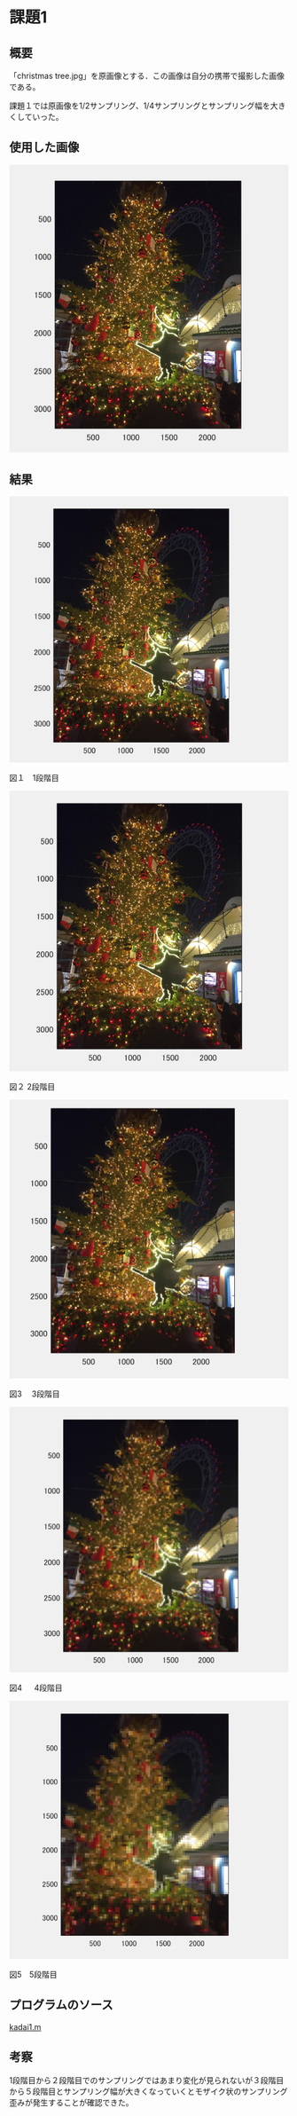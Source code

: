 課題1
====

## 概要

「christmas tree.jpg」を原画像とする．この画像は自分の携帯で撮影した画像である。

課題１では原画像を1/2サンプリング、1/4サンプリングとサンプリング幅を大きくしていった。

## 使用した画像

![Alt text](img/1-1.png "Optional title")

## 結果


![Alt text](img/1-2.png "Optional title")

図１　1段階目

![Alt text](img/1-3.png "Optional title")

図２  2段階目


![Alt text](img/1-4.png "Optional title")

図3　 3段階目

![Alt text](img/1-5.png "Optional title")

図4 　 4段階目

![Alt text](img/1-6.png "Optional title")

図5　5段階目





## プログラムのソース

[kadai1.m](https://github.com/Minami0o0/image_processing/blob/master/lecture_image_processing-master/kadai1.m)



## 考察
1段階目から２段階目でのサンプリングではあまり変化が見られないが３段階目から５段階目とサンプリング幅が大きくなっていくとモザイク状のサンプリング歪みが発生することが確認できた。
